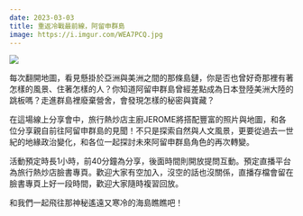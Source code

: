 ```yaml
---
date: 2023-03-03
title: 重返冷戰最前線，阿留申群島
image: https://i.imgur.com/WEA7PCQ.jpg
---
```

![](https://i.imgur.com/WEA7PCQ.jpg)

每次翻開地圖，看見懸掛於亞洲與美洲之間的那條島鏈，你是否也曾好奇那裡有著怎樣的風景、住著怎樣的人？你知道阿留申群島曾經差點成為日本登陸美洲大陸的跳板嗎？走進群島裡廢棄營舍，會發現怎樣的秘密與寶藏？

在這場線上分享會中，旅行熱炒店主廚JEROME將搭配豐富的照片與地圖，和各位分享親自前往阿留申群島的見聞！不只是探索自然與人文風景，更要從過去一世紀的地緣政治變化，和各位一起探討未來阿留申群島角色的再次轉變。

活動預定時長1小時，前40分鐘為分享，後面時間則開放提問互動。預定直播平台為旅行熱炒店臉書專頁。歡迎大家有空加入，沒空的話也沒關係，直播存檔會留在臉書專頁上好一段時間，歡迎大家隨時複習回放。

和我們一起飛往那神秘遙遠又寒冷的海島瞧瞧吧！